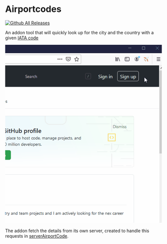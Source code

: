 # Airportcodes
[![Github All Releases](https://img.shields.io/badge/README.md-in%20progress-yellow)]()


An addon tool that will quickly look up for the city and the country with a given [IATA code](https://en.wikipedia.org/wiki/IATA_airport_code)

![](air.gif)

The addon fetch the details from its own server, created to handle this requests in [serverAirportCode](https://github.com/simo54/serverAirportCode).



